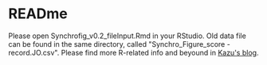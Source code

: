 # READme
Please open Synchrofig_v0.2_fileInput.Rmd in your RStudio.
Old data file can be found in the same directory, called "Synchro_Figure_score - record.JO.csv".
Please find more R-related info and beyound in [Kazu's blog](https://knozue.github.io/).

